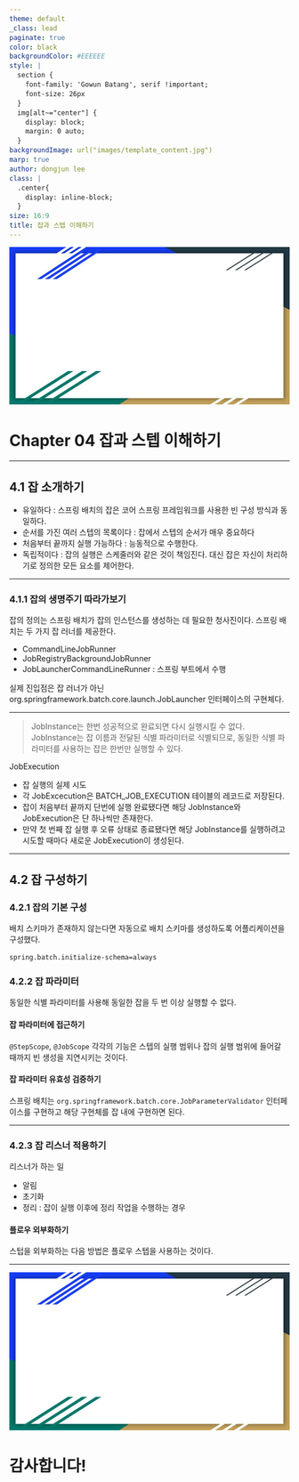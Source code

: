 ```yaml
---
theme: default
_class: lead
paginate: true
color: black
backgroundColor: #EEEEEE
style: |
  section {
    font-family: 'Gowun Batang', serif !important;
    font-size: 26px
  }
  img[alt~="center"] {
    display: block;
    margin: 0 auto;
  }
backgroundImage: url("images/template_content.jpg")
marp: true
author: dongjun lee
class: |
  .center{
    display: inline-block;
  }
size: 16:9
title: 잡과 스텝 이해하기
---
```


![bg](images/template_title.jpg)

# Chapter 04 잡과 스텝 이해하기

---

## 4.1 잡 소개하기

- 유일하다 : 스프링 배치의 잡은 코어 스프링 프레임워크를 사용한 빈 구성 방식과 동일하다.
- 순서를 가진 여러 스텝의 목록이다 : 잡에서 스텝의 순서가 매우 중요하다
- 처음부터 끝까지 실행 가능하다 : 능동적으로 수행한다.
- 독립적이다 : 잡의 실행은 스케줄러와 같은 것이 책임진다. 대신 잡은 자신이 처리하기로 정의한 모든 요소를 제어한다.

---

### 4.1.1 잡의 생명주기 따라가보기

잡의 정의는 스프링 배치가 잡의 인스턴스를 생성하는 데 필요한 청사진이다. 스프링 배치는 두 가지 잡 러너를 제공한다.

- CommandLineJobRunner
- JobRegistryBackgroundJobRunner
- JobLauncherCommandLineRunner : 스프링 부트에서 수행

실제 진입점은 잡 러너가 아닌 org.springframework.batch.core.launch.JobLauncher 인터페이스의 구현체다.

---

> JobInstance는 한번 성공적으로 완료되면 다시 실행시킬 수 없다. JobInstance는 잡 이름과 전달된 식별 파라미터로 식별되므로, 동일한 식별 파라미터를 사용하는 잡은 한번만 실행할 수 있다.

JobExecution

- 잡 실행의 실제 시도
- 각 JobExcecution은 BATCH_JOB_EXECUTION 테이블의 레코드로 저장된다.
- 잡이 처음부터 끝까지 단번에 실행 완료됐다면 해당 JobInstance와 JobExecution은 단 하나씩만 존재한다.
- 만약 첫 번째 잡 실행 후 오류 상태로 종료됐다면 해당 JobInstance를 실행하려고 시도할 때마다 새로운 JobExecution이 생성된다. 

---

## 4.2 잡 구성하기

### 4.2.1 잡의 기본 구성

배치 스키마가 존재하지 않는다면 자동으로 배치 스키마를 생성하도록 어플리케이션을 구성했다.

```properties
spring.batch.initialize-schema=always
```

### 4.2.2 잡 파라미터

동일한 식별 파라미터를 사용해 동일한 잡을 두 번 이상 실행할 수 없다.

#### 잡 파라미터에 접근하기

`@StepScope`, `@JobScope` 각각의 기능은 스텝의 실행 범위나 잡의 실행 범위에 들어갈 때까지 빈 생성을 지연시키는 것이다.

#### 잡 파라미터 유효성 검증하기

스프링 배치는 `org.springframework.batch.core.JobParameterValidator` 인터페이스를 구현하고 해당 구현체를 잡 내에 구현하면 된다. 

---

### 4.2.3 잡 리스너 적용하기

리스너가 하는 일
- 알림
- 초기화
- 정리 : 잡이 실행 이후에 정리 작업을 수행하는 경우

#### 플로우 외부화하기

스텁을 외부화하는 다음 방법은 플로우 스텝을 사용하는 것이다.

---

![bg](images/template_title.jpg)

# 감사합니다!
